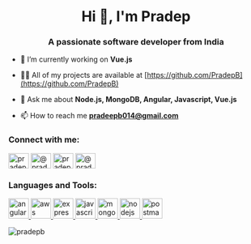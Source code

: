 <h1 align="center">Hi 👋, I'm Pradep</h1>
<h3 align="center">A passionate software developer from India</h3>

- 🌱 I’m currently working on **Vue.js**

- 👨‍💻 All of my projects are available at [https://github.com/PradepB](https://github.com/PradepB)

- 💬 Ask me about **Node.js, MongoDB, Angular, Javascript, Vue.js**

- 📫 How to reach me **pradeepb014@gmail.com**

<h3 align="left">Connect with me:</h3>
<p align="left">
<a href="https://linkedin.com/in/pradepb" target="blank"><img align="center" src="https://cdn.jsdelivr.net/npm/simple-icons@3.0.1/icons/linkedin.svg" alt="pradepb" height="30" width="40" /></a>
<a href="https://medium.com/@pradeepb014" target="blank"><img align="center" src="https://cdn.jsdelivr.net/npm/simple-icons@3.0.1/icons/medium.svg" alt="@pradeepb014" height="30" width="40" /></a>
<a href="https://www.hackerrank.com/pradep" target="blank"><img align="center" src="https://cdn.jsdelivr.net/npm/simple-icons@3.0.1/icons/hackerrank.svg" alt="pradep" height="30" width="40" /></a>
<a href="https://www.hackerearth.com/@pradeepb014" target="blank"><img align="center" src="https://cdn.jsdelivr.net/npm/simple-icons@3.0.1/icons/hackerearth.svg" alt="@pradeepb014" height="30" width="40" /></a>
</p>

<h3 align="left">Languages and Tools:</h3>
<p align="left"> <a href="https://angular.io" target="_blank"> <img src="https://devicons.github.io/devicon/devicon.git/icons/angularjs/angularjs-original.svg" alt="angularjs" width="40" height="40"/> </a> <a href="https://aws.amazon.com" target="_blank"> <img src="https://devicons.github.io/devicon/devicon.git/icons/amazonwebservices/amazonwebservices-original-wordmark.svg" alt="aws" width="40" height="40"/> </a> <a href="https://expressjs.com" target="_blank"> <img src="https://devicons.github.io/devicon/devicon.git/icons/express/express-original-wordmark.svg" alt="express" width="40" height="40"/> </a> <a href="https://developer.mozilla.org/en-US/docs/Web/JavaScript" target="_blank"> <img src="https://devicons.github.io/devicon/devicon.git/icons/javascript/javascript-original.svg" alt="javascript" width="40" height="40"/> </a> <a href="https://www.mongodb.com/" target="_blank"> <img src="https://devicons.github.io/devicon/devicon.git/icons/mongodb/mongodb-original-wordmark.svg" alt="mongodb" width="40" height="40"/> </a> <a href="https://nodejs.org" target="_blank"> <img src="https://devicons.github.io/devicon/devicon.git/icons/nodejs/nodejs-original-wordmark.svg" alt="nodejs" width="40" height="40"/> </a> <a href="https://postman.com" target="_blank"> <img src="https://www.vectorlogo.zone/logos/getpostman/getpostman-icon.svg" alt="postman" width="40" height="40"/> </a> </p>

<p><img align="center" src="https://github-readme-stats.vercel.app/api/top-langs?username=pradepb&show_icons=true&locale=en&layout=compact" alt="pradepb" /></p>
